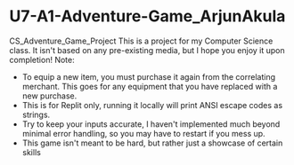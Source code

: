 # U7-A1-Adventure-Game_ArjunAkula
CS_Adventure_Game_Project
This is a project for my Computer Science class. It isn't based on any pre-existing media, but I hope you enjoy it upon completion!
Note:
 - To equip a new item, you must purchase it again from the correlating merchant. This goes for any equipment that you have replaced with a new purchase.
 - This is for Replit only, running it locally will print ANSI escape codes as strings.
 - Try to keep your inputs accurate, I haven't implemented much beyond minimal error handling, so you may have to restart if you mess up.
 - This game isn't meant to be hard, but rather just a showcase of certain skills
